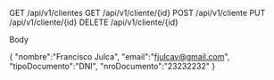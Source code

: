 GET /api/v1/clientes
GET /api/v1/cliente/{id}
POST /api/v1/cliente
PUT /api/v1/cliente/{id}
DELETE /api/v1/cliente/{id}

Body

{
    "nombre":"Francisco Julca",
    "email":"fjulcav@gmail.com",
    "tipoDocumento":"DNI",
    "nroDocumento":"23232232"
}
